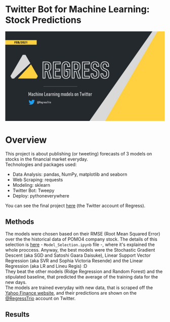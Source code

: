 # **Twitter Bot for Machine Learning: Stock Predictions**

![](https://github.com/KenzoBH/Data-Science/blob/main/Images/Regress.jpg)

# Overview   

This project is about publishing (or tweeting) forecasts of 3 models on stocks in the financial market everyday.   
Technologies and packages used:
- Data Analysis: pandas, NumPy, matplotlib and seaborn
- Web Scraping: requests
- Modeling: sklearn
- Twitter Bot: Tweepy
- Deploy: pythoneverywhere

You can see the final project [here](https://twitter.com/RegressTrio) (the Twitter account of Regress).

## Methods

The models were chosen based on their RMSE (Root Mean Squared Error) over the the historical data of POMO4 company stock. The details of this selection is [here]() - `Model_Selection.ipynb` file -, where it's explained the whole proccess. Anyway, the best models were the Stochastic Gradient Descent (aka SGD and Satoshi Gaara Daisuke), Linear Support Vector Regression (aka SVR and Sophia Victoria Resende) and the Linear Regression (aka LR and Lineu Regis) :D   
They beat the other models (Ridge Regression and Random Forest) and the stipulated baseline, that predicted the average of the training data for the new days.   
The models are trained everyday with new data, that is scraped off the [Yahoo Finance website](https://finance.yahoo.com/), and their predictions are shown on the [@RegressTrio](https://twitter.com/RegressTrio) account on Twitter.

## Results
